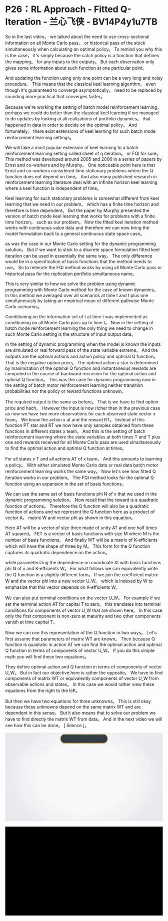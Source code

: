 # P26：RL Approach - Fitted Q-Iteration - 兰心飞侠 - BV14P4y1u7TB

 So in the last video， we talked about the need to use cross-sectional information on all Monte Carlo pass。 or historical pass of the stock simultaneously when calculating an optimal policy。 To remind you why this is the case， it's simply because the catch policy is a function that defines the mapping。 for any inputs to the outputs。 But each observation only gives some information about such function at one particular point。

 And updating the function using only one point can be a very long and noisy procedure。 This means that the classical keel learning algorithm。 even though it's guaranteed to converge asymptotically。 need to be replaced by sounding more practical that converges faster。

 Because we're working the setting of batch model reinforcement learning。 perhaps we could do better than the classical keel learning if we managed to do updates by looking at all realizations of portfolio dynamics。 that happened in data in order to decide on the optimal policy。 And fortunately。 there exist extensions of keel learning for such batch mode reinforcement learning settings。

 We will take a most popular extension of keel learning to a batch reinforcement learning setting called sheet of q iteration。 or FQI for sure。 This method was developed around 2005 and 2006 in a series of papers by Ernst and co-workers and by Murphy。 One noticeable point here is that Ernst and co-workers considered time stationary problems where the Q function does not depend on time。 And also many published research in reinforcement learning literature deal with an infinite horizon keel learning where a keel function is independent of time。

 Keel learning for such stationary problems is somewhat different from keel learning that we need in our problem。 which has a finite time horizon and therefore is time dependent。 But the paper by Murphy presented the version of batch mode keel learning that works for problems with a finite time horizon。 such as our problem。 Now the fitted keel iteration method works with continuous value data and therefore we can now bring the model formulation back to a general continuous state space case。

 as was the case in our Monte Carlo setting for the dynamic programming solution。 But if we want to stick to a discrete space formulation fitted keel iteration can be used in essentially the same way。 The only difference would be in a specification of basis functions that the method needs to use。 So to reiterate the FQI method works by using all Monte Carlo pass or historical pass for the replication portfolio simultaneous name。

 This is very similar to how we solve the problem using dynamic programming with Monte Carlo method for the case of known dynamics。 In this method we averaged over all scenarios at time t and t plus one simultaneously by taking an empirical mean of different pathwise Monte Carlo scenarios。

 Conditioning on the information set of t at time t was implemented as conditioning on all Monte Carlo pass up to time t。 Now in the setting of batch mode reinforcement learning the only thing we need to change in such Monte Carlo setting is the structure of input output data。

 In the setting of dynamic programming when the model is known the inputs are simulated or real forward pass of the state variable extreme。 And the outputs are the optimal actions and action policy and optimal Q function。 That is the negative option price。 The optimal action a star is determined by maximization of the optimal Q function and instantaneous rewards are computed in the course of backward recursion for the optimal action and optimal Q function。 This was the case for dynamic programming now in the setting of batch motor reinforcement learning neither transition probabilities nor the policy or reward functions unknown。

 The required output is the same as before。 That is we have to find option price and hach。 However the input is now richer than in the previous case as now we have two more observations for each observed state vector x team。 We know the action x at and the reward RT。 Instead of this function PT star and RT we now have only samples obtained from these functions in different states x team。 And this is the setting of batch reinforcement learning where the state variables at both times T and T plus one and rewards received for all Monte Carlo pass are used simultaneously to find the optimal action and optimal Q function at times。

 For all states x T and all actions AT of x team。 And this amounts to learning a policy。 With either simulated Monte Carlo data or real data batch motor reinforcement learning works the same way。 Now let's see how fitted Q iteration works in our problem。 The FQI method looks for the optimal Q function using an expansion in the set of basis functions。

 We can use the same set of basis functions phi N of x that we used in the dynamic programming solution。 Now recall that the reward is a quadratic function of actions。 Therefore the Q function will also be a quadratic function of actions and we represent the Q function here as a product of vector A。 matrix W and vector phi as shown in this equation。

 Here AT will be a vector of size three made of unity AT and one half times AT squared。 FET is a vector of basis functions with size M where M is the number of basis functions。 And finally WT will be a matrix of K-efficients which will have the shape of three by M。 This form for the Q function captures its quadratic dependence on the action。

 while parameterizing the dependence on coordinate Xt with basis functions phi N of x and K-efficients W。 For what follows we can equivalently write the Q function in a slightly different form。 If we join the coefficient matrix W and the vector phi into a new vector U_W。 which is indexed by W to emphasize that this vector depends on K-efficients W。

 We can also put terminal conditions on the vector U_W。 For example if we set the terminal action AT for capital T to zero。 this translates into terminal conditions for components of vector U_W that are shown here。 In this case only the first component is non-zero at maturity and two other components vanish at time capital T。

 Now we can use this representation of the Q function in two ways。 Let's first assume that parameters of matrix WT are known。 Then because Q function is quadratic in action AT we can find the optimal action and optimal Q function in terms of components of vector U_W。 If you do this simple math you will find these two equations。

 They define optimal action and Q function in terms of components of vector U_W。 But in fact our objective here is rather the opposite。 We have to find components of matrix WT or equivalently components of vector U_W from observable actions and states。 In this case we would rather view these equations from the right to the left。

 But then we have two equations for three unknowns。 This is still okay because these unknowns depend on the same matrix WT and are dependent in this sense。 But it also means that to solve our problem we have to find directly the matrix WT from data。 And in the next video we will see how this can be done。 [ Silence ]。





![](img/9b0a84a0631923d3be6d37c28ab6e5bd_1.png)



![](img/9b0a84a0631923d3be6d37c28ab6e5bd_2.png)
